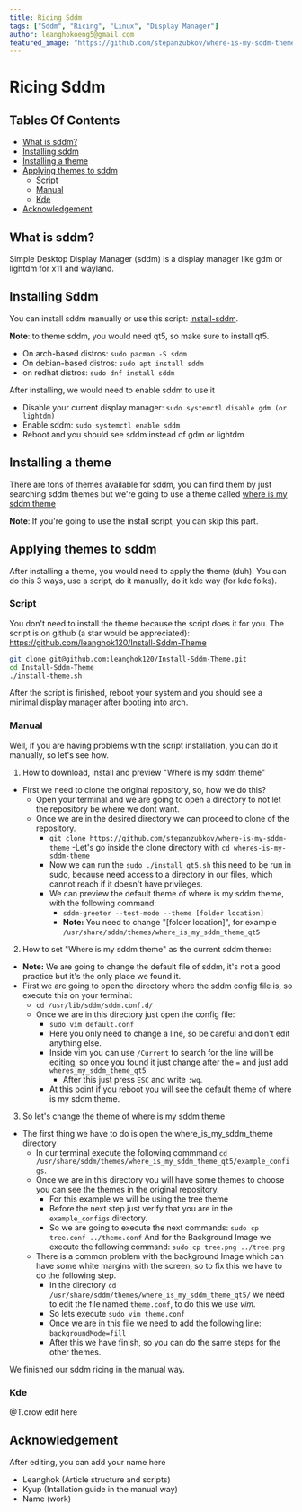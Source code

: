 ```yaml
---
title: Ricing Sddm
tags: ["Sddm", "Ricing", "Linux", "Display Manager"]
author: leanghokoeng5@gmail.com
featured_image: "https://github.com/stepanzubkov/where-is-my-sddm-theme/blob/main/screenshots/tree.png?raw=true"
---
```


# Ricing Sddm

## Tables Of Contents

- [What is sddm?](#what-is-sddm?)
- [Installing sddm](#installing-sddm)
- [Installing a theme](#installing-a-theme)
- [Applying themes to sddm](#applying-themes-to-sddm)
    - [Script](#script)
    - [Manual](#manual)
    - [Kde](#kde)
- [Acknowledgement](#acknowledgement)

## What is sddm?

Simple Desktop Display Manager (sddm) is a display manager like gdm or lightdm for x11 and wayland.

## Installing Sddm

You can install sddm manually or use this script: [install-sddm](https://github.com/leanghok120/Install-Sddm-Theme).

**Note**: to theme sddm, you would need qt5, so make sure to install qt5.

- On arch-based distros: ```sudo pacman -S sddm```
- On debian-based distros: ```sudo apt install sddm```
- on redhat distros: ```sudo dnf install sddm```

After installing, we would need to enable sddm to use it

- Disable your current display manager: ```sudo systemctl disable gdm (or lightdm)```
- Enable sddm: ```sudo systemctl enable sddm```
- Reboot and you should see sddm instead of gdm or lightdm

## Installing a theme

There are tons of themes available for sddm, you can find them by just searching sddm themes but we're going to use a theme called [where is my sddm theme](https://github.com/stepanzubkov/where-is-my-sddm-theme)

**Note**: If you're going to use the install script, you can skip this part.

## Applying themes to sddm

After installing a theme, you would need to apply the theme (duh). You can do this 3 ways, use a script, do it manually, do it kde way (for kde folks).

### Script

You don't need to install the theme because the script does it for you. The script is on github (a star would be appreciated): https://github.com/leanghok120/Install-Sddm-Theme

```sh
git clone git@github.com:leanghok120/Install-Sddm-Theme.git
cd Install-Sddm-Theme
./install-theme.sh
```

After the script is finished, reboot your system and you should see a minimal display manager after booting into arch.

### Manual

Well, if you are having problems with the script installation, you can do it manually, so let's see how.

1. How to download, install and preview "Where is my sddm theme"

  - First we need to clone the original repository, so, how we do this?
    - Open your terminal and we are going to open a directory to not let the repository be where we dont want.
    - Once we are in the desired directory we can proceed to clone of the repository.
        - ```git clone https://github.com/stepanzubkov/where-is-my-sddm-theme```
        -Let's go inside the clone directory with ```cd wheres-is-my-sddm-theme```
      - Now we can run the ```sudo ./install_qt5.sh``` this need to be run in sudo, because need access to a directory in our files, which cannot reach if it doesn't have privileges.
      - We can preview the default theme of where is my sddm theme, with the following command:
        - ```sddm-greeter --test-mode --theme [folder location]```
        - **Note:** You need to change "[folder location]", for example ```/usr/share/sddm/themes/where_is_my_sddm_theme_qt5```

2. How to set "Where is my sddm theme" as the current sddm theme:
  - **Note:** We are going to change the default file of sddm, it's not a good practice but it's the only place we found it.
  - First we are going to open the directory where the sddm config file is, so execute this on your terminal:
    - ```cd /usr/lib/sddm/sddm.conf.d/```
    - Once we are in this directory just open the config file:
      - ```sudo vim default.conf```
      - Here you only need to change a line, so be careful and don't edit anything else.
      - Inside vim you can use ```/Current``` to search for the line will be editing, so once you found it just change after the ```=``` and just add ```wheres_my_sddm_theme_qt5```
        - After this just press ```ESC``` and write ```:wq```. 
      - At this point if you reboot you will see the default theme of where is my sddm theme.

3. So let's change the theme of where is my sddm theme

  - The first thing we have to do is open the where_is_my_sddm_theme directory
    - In our terminal execute the following commmand ```cd /usr/share/sddm/themes/where_is_my_sddm_theme_qt5/example_configs```.
    - Once we are in this directory you will have some themes to choose you can see the themes in the original repository.
        - For this example we will be using the tree theme
        - Before the next step just verify that you are in the ```example_configs``` directory.
        - So we are going to execute the next commands:
            ```sudo cp tree.conf ../theme.conf```
            And for the Background Image we execute the following command:
            ```sudo cp tree.png ../tree.png```
    - There is a common problem with the background Image which can have some white margins with the screen, so to fix this we have to do the following step.
      - In the directory ```cd /usr/share/sddm/themes/where_is_my_sddm_theme_qt5/``` we need to edit the file named ```theme.conf```, to do this we use *vim*.
      - So lets execute ```sudo vim theme.conf```
      - Once we are in this file we need to add the following line:
         ```backgroundMode=fill```
      - After this we have finish, so you can do the same steps for the other themes.
    
  We finished our sddm ricing in the manual way.

### Kde

@T.crow edit here

## Acknowledgement

After editing, you can add your name here

- Leanghok (Article structure and scripts)
- Kyup (Intallation guide in the manual way)
- Name (work)
